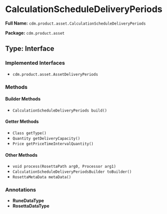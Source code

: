 # CalculationScheduleDeliveryPeriods

**Full Name:** `cdm.product.asset.CalculationScheduleDeliveryPeriods`

**Package:** `cdm.product.asset`

## Type: Interface

### Implemented Interfaces

- `cdm.product.asset.AssetDeliveryPeriods`

### Methods

#### Builder Methods

- `CalculationScheduleDeliveryPeriods build()`

#### Getter Methods

- `Class getType()`
- `Quantity getDeliveryCapacity()`
- `Price getPriceTimeIntervalQuantity()`

#### Other Methods

- `void process(RosettaPath arg0, Processor arg1)`
- `CalculationScheduleDeliveryPeriodsBuilder toBuilder()`
- `RosettaMetaData metaData()`

### Annotations

- **RuneDataType**
- **RosettaDataType**

